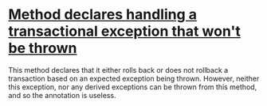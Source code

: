# [Method declares handling a transactional exception that won't be thrown](http://fb-contrib.sourceforge.net/bugdescriptions.html#JPAI_UNNECESSARY_TRANSACTION_EXCEPTION_HANDLING)

This method declares that it either rolls back or does not rollback a transaction based on an
    		expected exception being thrown. However, neither this exception, nor any derived exceptions can be thrown
    		from this method, and so the annotation is useless.